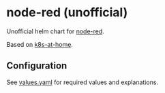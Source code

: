 # node-red (unofficial)

Unofficial helm chart for [node-red](https://github.com/node-red/node-red).

Based on [k8s-at-home](https://github.com/k8s-at-home/charts/tree/master/charts/stable/node-red).

## Configuration

See [values.yaml](https://github.com/lmatfy/charts/blob/main/charts/node-red/values.yaml) for required values and explanations.
